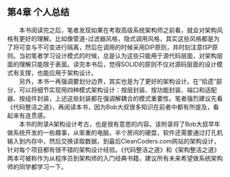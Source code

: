 ## 第4章 个人总结

&emsp;&emsp;本书阅读完之后，笔者发现如果在考取高级系统架构师之前看，就会对架构风格有更好的理解。比如像管道-过滤器风格，隐式调用风格，其实这些风格都是为了将可变与不可变进行隔离，然后在调用的时候采用DIP原则，并时刻注意ISP原则。当初笔者学习设计模式的时候，总是认为这些只能用于源代码层面，对架构层面的理解只能限于表面。读完本书后，觉得SOLID的原则不仅对源码层面的设计模式有支撑，也能应用于架构设计。  
&emsp;&emsp;另外，本书一再强调要划分边界，其实也是为了更好的架构设计。在“拾遗”部分，可以将细节实现用四种模式架构设计：按层封装、按功能封装、端口和适配器、按组件封装，上述这些封装都在强调解耦合的模式重要性。笔者强烈建议先看《代码整洁之道》，再阅读本书，因为Bob大叔很多知识在前者中都有所提及，看起来有连贯感。  
&emsp;&emsp;本书的附录A架构设计考古，也是很有意思的内容。该附录将了Bob大叔早年做系统开发的一些趣事，从笨重的电脑，半个房间的硬盘，软件还需要通过打孔机输入到内存中，然后交换读取数据，到最后CleanCoders.com网站的架构设计，针对每个项目都有很不错的架构设计经验。《代码整洁之道》和《架构整洁之道》两本可被称作为从程序员到架构师的入门经典书籍，建议所有未来希望做系统架构师的同学都学习一下。  